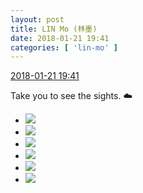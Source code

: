 ```yaml
---
layout: post
title: LIN Mo (林墨)
date: 2018-01-21 19:41
categories: [ 'lin-mo' ]
---
```


<div class="weibo-info">
  <a href="https://weibo.com/6108312042/FFq06kuqV">2018-01-21 19:41</a>
</div>

Take you to see the sights. :cloud:

<!-- more -->

<ul class="weibo-pic-list-2">
  <li class="weibo-pic">
    <a href="https://wx1.sinaimg.cn/mw690/006FnQZYly1fnogqlzd4uj32c02c0u0x.jpg"><img src="https://wx1.sinaimg.cn/thumb150/006FnQZYly1fnogqlzd4uj32c02c0u0x.jpg"/></a>
  </li>
  <li class="weibo-pic">
    <a href="https://wx1.sinaimg.cn/mw690/006FnQZYly1fnogqmunlzj31ye1yekjl.jpg"><img src="https://wx1.sinaimg.cn/thumb150/006FnQZYly1fnogqmunlzj31ye1yekjl.jpg"/></a>
  </li>
  <li class="weibo-pic">
    <a href="https://wx2.sinaimg.cn/mw690/006FnQZYly1fnogqnnyx1j329z29ze81.jpg"><img src="https://wx2.sinaimg.cn/thumb150/006FnQZYly1fnogqnnyx1j329z29ze81.jpg"/></a>
  </li>
  <li class="weibo-pic">
    <a href="https://wx3.sinaimg.cn/mw690/006FnQZYly1fnogql4b7nj32c02c07wh.jpg"><img src="https://wx3.sinaimg.cn/thumb150/006FnQZYly1fnogql4b7nj32c02c07wh.jpg"/></a>
  </li>
  <li class="weibo-pic">
    <a href="https://wx1.sinaimg.cn/mw690/006FnQZYly1fnogqoz9w6j32c02c0b2b.jpg"><img src="https://wx1.sinaimg.cn/thumb150/006FnQZYly1fnogqoz9w6j32c02c0b2b.jpg"/></a>
  </li>
  <li class="weibo-pic">
    <a href="https://wx1.sinaimg.cn/mw690/006FnQZYly1fnogqq2pxyj324b24au0y.jpg"><img src="https://wx1.sinaimg.cn/thumb150/006FnQZYly1fnogqq2pxyj324b24au0y.jpg"/></a>
  </li>
</ul>
